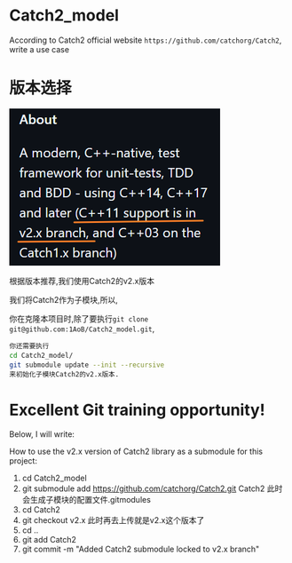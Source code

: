# Catch2_model
According to Catch2 official website `https://github.com/catchorg/Catch2`, write a use case

# 版本选择



![image-20241216165611233](./assets/image-20241216165611233.png)

根据版本推荐,我们使用Catch2的v2.x版本

我们将Catch2作为子模块,所以,

你在克隆本项目时,除了要执行`git clone git@github.com:1AoB/Catch2_model.git`,

```bash
你还需要执行
cd Catch2_model/  
git submodule update --init --recursive
来初始化子模块Catch2的v2.x版本.
```

# Excellent Git training opportunity!

Below, I will write:

How to use the v2.x version of Catch2 library as a submodule for this project:

1. cd Catch2_model
2. git submodule add https://github.com/catchorg/Catch2.git Catch2   此时会生成子模块的配置文件.gitmodules
3. cd Catch2
4. git checkout v2.x   此时再去上传就是v2.x这个版本了
5. cd .. 
6. git add Catch2
7. git commit -m "Added Catch2 submodule locked to v2.x branch"
